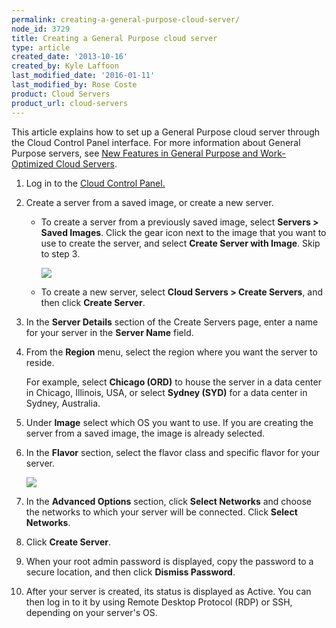```yaml
---
permalink: creating-a-general-purpose-cloud-server/
node_id: 3729
title: Creating a General Purpose cloud server
type: article
created_date: '2013-10-16'
created_by: Kyle Laffoon
last_modified_date: '2016-01-11'
last_modified_by: Rose Coste
product: Cloud Servers
product_url: cloud-servers
---
```


This article explains how to set up a General Purpose cloud server
through the Cloud Control Panel interface. For more information about
General Purpose servers, see [New Features in General Purpose and Work-Optimized Cloud Servers](/how-to/new-features-in-general-purpose-and-work-optimized-cloud-servers).

1.  Log in to the [Cloud Control Panel.](https://mycloud.rackspace.com)

2.  Create a server from a saved image, or create a new server.
    -   To create a server from a previously saved image,
        select **Servers > Saved Images**. Click the gear icon next
        to the image that you want to use to create the server, and
        select **Create Server with Image**. Skip to step 3.

        ![](https://8026b2e3760e2433679c-fffceaebb8c6ee053c935e8915a3fbe7.ssl.cf2.rackcdn.com/field/image/SavedImages.png)

    -   To create a new server, select **Cloud Servers > Create
        Servers**, and then click **Create Server**.

3.  In the **Server Details** section of the Create Servers page, enter
    a name for your server in the **Server Name** field.

4.  From the **Region** menu, select the region where you want the
    server to reside.

    For example, select **Chicago (ORD)** to house the server in a data
    center in Chicago, Illinois, USA, or select **Sydney (SYD)** for a
    data center in Sydney, Australia.

5.  Under **Image** select which OS you want to use. If you are
    creating the server from a saved image, the image is already
    selected.

6.  In the **Flavor** section, select the flavor class and specific
    flavor for your server.

    ![](https://8026b2e3760e2433679c-fffceaebb8c6ee053c935e8915a3fbe7.ssl.cf2.rackcdn.com/field/image/FlavorImg.png)

7.  In the **Advanced Options** section, click **Select Networks** and
    choose the networks to which your server will be connected.
    Click **Select Networks**.

8.  Click **Create Server**.

9.  When your root admin password is displayed, copy the password to a
    secure location, and then click **Dismiss Password**.

10. After your server is created, its status is displayed as Active. You
    can then log in to it by using Remote Desktop Protocol (RDP) or SSH,
    depending on your server's OS.
